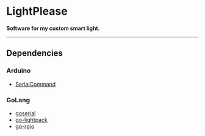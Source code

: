 # LightPlease
**Software for my custom smart light.**

----

## Dependencies

### Arduino
- [SerialCommand](https://github.com/kroimon/Arduino-SerialCommand)

### GoLang
- [goserial](github.com/huin/goserial)
- [go-lightpack](github.com/SilverCory/go-lightpack)
- [go-rpio](github.com/stianeikeland/go-rpio)
